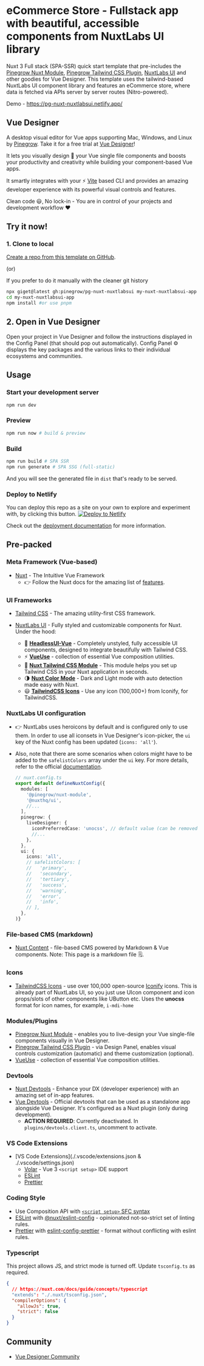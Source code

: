# eCommerce Store - Fullstack app with beautiful, accessible components from NuxtLabs UI library

Nuxt 3 Full stack (SPA-SSR) quick start template that pre-includes the [Pinegrow Nuxt Module](https://www.npmjs.com/package/@pinegrow/nuxt-module), [Pinegrow Tailwind CSS Plugin](https://www.npmjs.com/package/@pinegrow/tailwindcss-plugin), [NuxtLabs UI](https://ui.nuxtlabs.com/getting-started) and other goodies for Vue Designer. This template uses the tailwind-based NuxtLabs UI component library and features an eCommerce store, where data is fetched via APIs server by server routes (Nitro-powered).

Demo - https://pg-nuxt-nuxtlabsui.netlify.app/

## Vue Designer

A desktop visual editor for Vue apps supporting Mac, Windows, and Linux by [Pinegrow](https://pinegrow.com/). Take it for a free trial at [Vue Designer](https://vuedesigner.com)!

It lets you visually design 🎨 your Vue single file components and boosts your productivity and creativity while building your component-based Vue apps.

It smartly integrates with your ⚡️ [Vite](https://vitejs.dev/) based CLI and provides an amazing developer experience with its powerful visual controls and features.

Clean code 😃, No lock-in - You are in control of your projects and development workflow ❤️

## Try it now!

### 1. Clone to local

[Create a repo from this template on GitHub](https://github.com/pinegrow/pg-nuxt-nuxtlabsui/generate).

(or)

If you prefer to do it manually with the cleaner git history

```bash
npx giget@latest gh:pinegrow/pg-nuxt-nuxtlabsui my-nuxt-nuxtlabsui-app #project-name
cd my-nuxt-nuxtlabsui-app
npm install #or use pnpm
```

## 2. Open in Vue Designer

Open your project in Vue Designer and follow the instructions displayed in the Config Panel (that should pop out automatically). Config Panel ⚙️ displays the key packages and the various links to their individual ecosystems and communities.

## Usage

### Start your development server

```bash
npm run dev
```

### Preview

```bash
npm run now # build & preview
```

### Build

```bash
npm run build # SPA SSR
npm run generate # SPA SSG (full-static)
```

And you will see the generated file in `dist` that's ready to be served.

### Deploy to Netlify

You can deploy this repo as a site on your own to explore and experiment with, by clicking this button.
[![Deploy to Netlify](https://www.netlify.com/img/deploy/button.svg)](https://app.netlify.com/start/deploy?repository=https://github.com/Pinegrow/pg-nuxt-nuxtlabsui)

Check out the [deployment documentation](https://nuxt.com/docs/getting-started/deployment) for more information.

## Pre-packed

### Meta Framework (Vue-based)

- [Nuxt](https://nuxt.com/) - The Intuitive Vue Framework
  - 👉 Follow the Nuxt docs for the amazing list of [features](https://nuxt.com/docs/getting-started/introduction).

### UI Frameworks

- [Tailwind CSS](https://tailwindcss.com/docs/guides/nuxtjs#3) - The amazing utility-first CSS framework.

- [NuxtLabs UI](https://ui.nuxtlabs.com/getting-started) - Fully styled and customizable components for Nuxt. Under the hood:
  - 🦾 **[HeadlessUI-Vue](https://headlessui.com/vue/menu)** - Completely unstyled, fully accessible UI components, designed to integrate beautifully with Tailwind CSS.
  - ⚡ **[VueUse](https://vueuse.org/)** - collection of essential Vue composition utilities.
  - 🔌 **[Nuxt Tailwind CSS Module](https://tailwindcss.nuxtjs.org/)** - This module helps you set up Tailwind CSS in your Nuxt application in seconds.
  - 🌗 **[Nuxt Color Mode](https://color-mode.nuxtjs.org/)** - Dark and Light mode with auto detection made easy with Nuxt.
  - 😃 **[TailwindCSS Icons](https://github.com/egoist/tailwindcss-icons)** - Use any icon (100,000+) from Iconify, for TailwindCSS.

### NuxtLabs UI configuration

- 👉 NuxtLabs uses heroicons by default and is configured only to use them. In order to use all iconsets in Vue Designer's icon-picker, the `ui` key of the Nuxt config has been updated (`icons: 'all'`).
- Also, note that there are some scenarios when colors might have to be added to the `safelistColors` array under the `ui` key. For more details, refer to the official [documentation](https://ui.nuxtlabs.com/getting-started/theming#colors).

  ```ts
  // nuxt.config.ts
  export default defineNuxtConfig({
    modules: [
      '@pinegrow/nuxt-module',
      '@nuxthq/ui',
      //...
    ],
    pinegrow: {
      liveDesigner: {
        iconPreferredCase: 'unocss', // default value (can be removed), nuxtlabs/ui uses the unocss format for icon names
        //...
      },
    },
    ui: {
      icons: 'all',
      // safelistColors: [
      //   'primary',
      //   'secondary',
      //   'tertiary',
      //   'success',
      //   'warning',
      //   'error',
      //   'info',
      // ],
    },
  )}
  ```

### File-based CMS (markdown)

- [Nuxt Content](https://github.com/nuxt/content) - file-based CMS powered by Markdown & Vue components. Note: This page is a markdown file 🗒.

### Icons

- [TailwindCSS Icons](https://github.com/egoist/tailwindcss-icons) - use over 100,000 open-source [Iconify](https://iconify.design/) icons. This is already part of NuxtLabs UI, so you just use UIcon component and icon props/slots of other components like UButton etc. Uses the **unocss** format for icon names, for example, `i-mdi-home`

### Modules/Plugins

- [Pinegrow Nuxt Module](https://www.npmjs.com/package/@pinegrow/nuxt-module) - enables you to live-design your Vue single-file components visually in Vue Designer.
- [Pinegrow Tailwind CSS Plugin](https://www.npmjs.com/package/@pinegrow/tailwindcss-plugin) - via Design Panel, enables visual controls customization (automatic) and theme customization (optional).
- [VueUse](https://vueuse.org/) - collection of essential Vue composition utilities.

### Devtools

- [Nuxt Devtools](https://devtools.nuxtjs.org) - Enhance your DX (developer experience) with an amazing set of in-app features.
- [Vue Devtools](https://devtools.vuejs.org/guide/installation.html#standalone) - Official devtools that can be used as a standalone app alongside Vue Designer. It's configured as a Nuxt plugin (only during development).
  - **ACTION REQUIRED**: Currently deactivated. In `plugins/devtools.client.ts`, uncomment to activate.

### VS Code Extensions

- [VS Code Extensions](./.vscode/extensions.json & ./.vscode/settings.json)
  - [Volar](https://marketplace.visualstudio.com/items?itemName=Vue.volar) - Vue 3 `<script setup>` IDE support
  - [ESLint](https://marketplace.visualstudio.com/items?itemName=dbaeumer.vscode-eslint)
  - [Prettier](https://marketplace.visualstudio.com/items?itemName=esbenp.prettier-vscode)

### Coding Style

- Use Composition API with [`<script setup>` SFC syntax](https://vuejs.org/guide/scaling-up/sfc.html)
- [ESLint](https://eslint.org) with [@nuxt/eslint-config](https://github.com/nuxt/eslint-config) - opinionated not-so-strict set of linting rules.
- [Prettier](https://prettier.io) with [eslint-config-prettier](https://github.com/prettier/eslint-config-prettier) - format without conflicting with eslint rules.

### Typescript

This project allows JS, and strict mode is turned off. Update `tsconfig.ts` as required.

```json
{
  // https://nuxt.com/docs/guide/concepts/typescript
  "extends": "./.nuxt/tsconfig.json",
  "compilerOptions": {
    "allowJs": true,
    "strict": false
  }
}
```

## Community

- [Vue Designer Community](https://forum.pinegrow.com/c/vue-designer)
